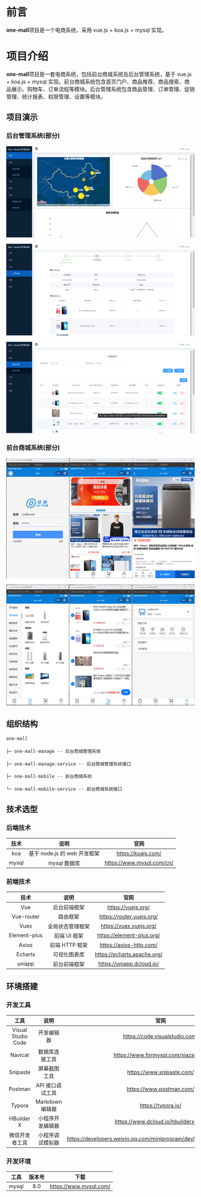 # 前言

**one-mall**项目是一个电商系统，采用 vue.js + koa.js + mysql 实现。

# 项目介绍

**one-mall**项目是一套电商系统，包括前台商城系统及后台管理系统，基于 vue.js + koa.js + mysql 实现。前台商城系统包含首页门户、商品推荐、商品搜索、商品展示、购物车、订单流程等模块。后台管理系统包含商品管理、订单管理、促销管理、统计报表、权限管理、设置等模块。

## 项目演示

### 后台管理系统(部分)

![](docs/images/one-mall1.png)

![](docs/images/one-mall2.png)

![](docs/images/one-mall3.png)

### 前台商城系统(部分)

![](docs/images/one-mall10.png)

![](docs/images/one-mall11.jpg)

## 组织结构

```markdown
one-mall

├─ one-mall-manage -- 后台商城管理系统

├─ one-mall-manage-service -- 后台商城管理系统接口

├─ one-mall-mobile -- 前台商城系统

└─ one-mall-mobile-service -- 前台商城系统接口
```

## 技术选型

### 后端技术

| 技术  |             说明             |           官网            |
| :---: | :--------------------------: | :-----------------------: |
|  koa  | 基于 node.js 的 web 开发框架 |    https://koajs.com/     |
| mysql |         mysql 数据库         | https://www.mysql.com/cn/ |

### 前端技术

|     技术     |       说明       |            官网             |
| :----------: | :--------------: | :-------------------------: |
|     Vue      |   后台前端框架   |     https://vuejs.org/      |
|  Vue-router  |     路由框架     |  https://router.vuejs.org/  |
|     Vuex     | 全局状态管理框架 |   https://vuex.vuejs.org/   |
| Element-plus |   前端 UI 框架   |  https://element-plus.org/  |
|    Axios     |  前端 HTTP 框架  |   https://axios-http.com/   |
|   Echarts    |   可视化图表库   | https://echarts.apache.org/ |
|    uniapp    |   前台前端框架   |  https://uniapp.dcloud.io/  |

## 环境搭建

### 开发工具

|        工具        |       说明       |                                  官网                                   |
| :----------------: | :--------------: | :---------------------------------------------------------------------: |
| Visual Studio Code |    开发编辑器    |                     https://code.visualstudio.com/                      |
|      Navicat       |  数据库连接工具  |                  https://www.formysql.com/xiazai.html                   |
|      Snipaste      |   屏幕截图工具   |                        https://www.snipaste.com/                        |
|      Postman       | API 接口调试工具 |                        https://www.postman.com/                         |
|       Typora       | Markdown 编辑器  |                           https://typora.io/                            |
|     HBuilder X     | 小程序开发编辑器 |                  https://www.dcloud.io/hbuilderx.html                   |
|   微信开发者工具   | 小程序调试模拟器 | https://developers.weixin.qq.com/miniprogram/dev/devtools/download.html |

### 开发环境

| 工具  | 版本号 |          下载          |
| :---: | :----: | :--------------------: |
| mysql |  8.0   | https://www.mysql.com/ |
